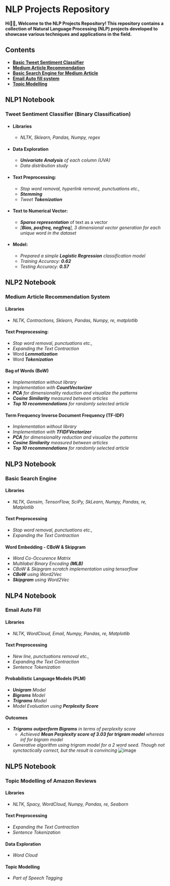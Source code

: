 # NLP Projects Repository
**Hi👋🏾, Welcome to the NLP Projects Repository! This repository contains a collection of Natural Language Processing (NLP) projects developed to showcase various techniques and applications in the field.**

## Contents
- [**Basic Tweet Sentiment Classifier**](Practise/NLP1.ipynb)
- [**Medium Article Recommendation**](Practise/NLP2.ipynb)
- [**Basic Search Engine for Medium Article**](Practise/NLP3.ipynb)
- [**Email Auto fill system**](Practise/NLP4.ipynb)
- [**Topic Modelling**](Practise/NLP5.ipynb)

## NLP1 Notebook 
### Tweet Sentiment Classifier (Binary Classification)
- #### Libraries
	- *NLTK, Sklearn, Pandas, Numpy, regex*
- #### Data Exploration
	- ***Univariate Analysis*** *of each column (UVA)*
 	- *Data distribution study*	
- #### Text Preprocessing:
	- *Stop word removal, hyperlink removal, punctuations etc.,*
	- ***Stemming***
 	- *Tweet* ***Tokenization***
- #### Text to Numerical Vector:
	- ***Sparse representation*** of text as a vector
	- *[**Bias, posfreq, negfreq**], 3 dimensional vector generation for each unique word in the dataset* 
- #### Model:
	- *Prepared a simple* ***Logistic Regression*** *classification model*
	- *Training Accuracy:* ***0.62***
	- *Testing Accuracy:* ***0.57***

## NLP2 Notebook
### Medium Article Recommendation System
#### Libraries
- *NLTK, Contractions, Sklearn, Pandas, Numpy, re, matplotlib*
#### Text Preprocessing:
- *Stop word removal, punctuations etc.,*
- *Expanding the Text Contraction*
- Word ***Lemmatization***
- Word ***Tokenization***	
#### Bag of Words (BoW)
- *Implementation without library*
- *Implementation with* ***CountVectorizer***
- ***PCA*** *for dimensionality reduction and visualize the patterns*
- ***Cosine Similarity*** *measured between articles*
- ***Top 10 recommendations*** *for randomly selected article*

#### Term Frequency Inverse Document Frequency (TF-IDF)
- *Implementation without library*
- *Implementation with* ***TFIDFVectorizer***
- ***PCA*** *for dimensionality reduction and visualize the patterns*
- ***Cosine Similarity*** *measured between articles*
- ***Top 10 recommendations*** *for randomly selected article*

## NLP3 Notebook
### Basic Search Engine 
#### Libraries
- *NLTK, Gensim, TensorFlow, SciPy, SkLearn, Numpy, Pandas, re, Matplotlib*
#### Text Preprocessing
- *Stop word removal, punctuations etc.,*
- *Expanding the Text Contraction*  
#### Word Embedding - CBoW & Skipgram
- *Word Co-Occurence Matrix*
- *Multilabel Binary Encoding* ***(MLB)***
- *CBoW & Skipgram scratch implementation using tensorflow*
- ***CBoW*** *using Word2Vec*
- ***Skipgram*** *using Word2Vec*

## NLP4 Notebook
### Email Auto Fill  
#### Libraries
- *NLTK, WordCloud, Email, Numpy, Pandas, re, Matplotlib*
#### Text Preprocessing
- *New line, punctuations removal etc.,*
- *Expanding the Text Contraction*
- *Sentence Tokenization*
#### Probabilistic Language Models (PLM)
- ***Unigram*** *Model*
- ***Bigrams*** *Model*
- ***Trigrams*** *Model*
- *Model Evaluation using* ***Perplexity Score***
#### Outcomes
- ***Trigrams outperform Bigrams*** *in terms of perplexity score*
	- *Achieved* ***Mean Perplexity score of 3.03 for trigram model*** *whereas inf for bigram model*
- *Generative algorithm using trigram model for a 2 word seed. Though not synctactically correct, but the result is convincing*
![image](https://github.com/user-attachments/assets/c47a2a87-049d-4b86-a0bd-56013a9495ba)

## NLP5 Notebook
### Topic Modelling of Amazon Reviews  
#### Libraries
- *NLTK, Spacy, WordCloud, Numpy, Pandas, re, Seaborn*
#### Text Preprocessing
- *Expanding the Text Contraction*
- *Sentence Tokenization*
#### Data Exploration
- *Word Cloud*
#### Topic Modelling
- *Part of Speech Tagging*